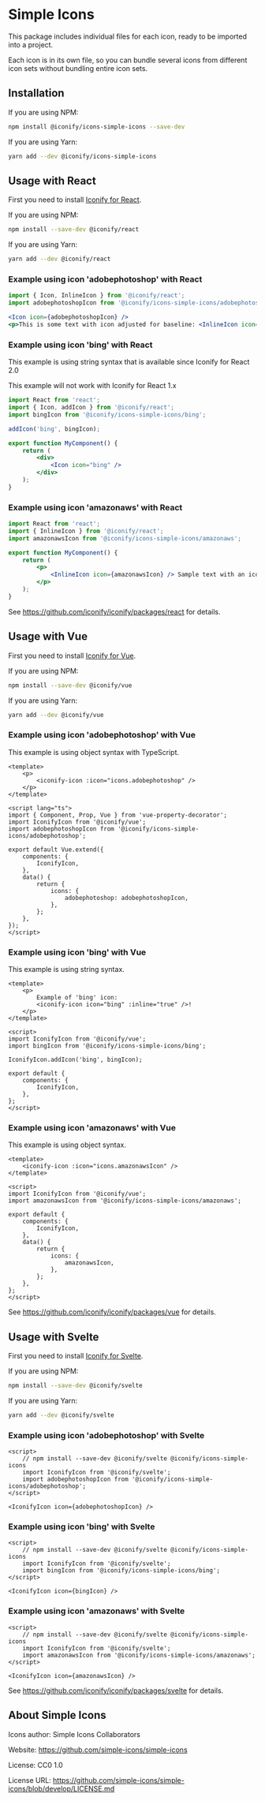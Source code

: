 # Simple Icons

This package includes individual files for each icon, ready to be imported into a project.

Each icon is in its own file, so you can bundle several icons from different icon sets without bundling entire icon sets.

## Installation

If you are using NPM:

```bash
npm install @iconify/icons-simple-icons --save-dev
```

If you are using Yarn:

```bash
yarn add --dev @iconify/icons-simple-icons
```

## Usage with React

First you need to install [Iconify for React](https://github.com/iconify/iconify/packages/react).

If you are using NPM:

```bash
npm install --save-dev @iconify/react
```

If you are using Yarn:

```bash
yarn add --dev @iconify/react
```

### Example using icon 'adobephotoshop' with React

```js
import { Icon, InlineIcon } from '@iconify/react';
import adobephotoshopIcon from '@iconify/icons-simple-icons/adobephotoshop';
```

```jsx
<Icon icon={adobephotoshopIcon} />
<p>This is some text with icon adjusted for baseline: <InlineIcon icon={adobephotoshopIcon} /></p>
```

### Example using icon 'bing' with React

This example is using string syntax that is available since Iconify for React 2.0

This example will not work with Iconify for React 1.x

```jsx
import React from 'react';
import { Icon, addIcon } from '@iconify/react';
import bingIcon from '@iconify/icons-simple-icons/bing';

addIcon('bing', bingIcon);

export function MyComponent() {
	return (
		<div>
			<Icon icon="bing" />
		</div>
	);
}
```

### Example using icon 'amazonaws' with React

```jsx
import React from 'react';
import { InlineIcon } from '@iconify/react';
import amazonawsIcon from '@iconify/icons-simple-icons/amazonaws';

export function MyComponent() {
	return (
		<p>
			<InlineIcon icon={amazonawsIcon} /> Sample text with an icon.
		</p>
	);
}
```

See https://github.com/iconify/iconify/packages/react for details.

## Usage with Vue

First you need to install [Iconify for Vue](https://github.com/iconify/iconify/packages/vue).

If you are using NPM:

```bash
npm install --save-dev @iconify/vue
```

If you are using Yarn:

```bash
yarn add --dev @iconify/vue
```

### Example using icon 'adobephotoshop' with Vue

This example is using object syntax with TypeScript.

```vue
<template>
	<p>
		<iconify-icon :icon="icons.adobephotoshop" />
	</p>
</template>

<script lang="ts">
import { Component, Prop, Vue } from 'vue-property-decorator';
import IconifyIcon from '@iconify/vue';
import adobephotoshopIcon from '@iconify/icons-simple-icons/adobephotoshop';

export default Vue.extend({
	components: {
		IconifyIcon,
	},
	data() {
		return {
			icons: {
				adobephotoshop: adobephotoshopIcon,
			},
		};
	},
});
</script>
```

### Example using icon 'bing' with Vue

This example is using string syntax.

```vue
<template>
	<p>
		Example of 'bing' icon:
		<iconify-icon icon="bing" :inline="true" />!
	</p>
</template>

<script>
import IconifyIcon from '@iconify/vue';
import bingIcon from '@iconify/icons-simple-icons/bing';

IconifyIcon.addIcon('bing', bingIcon);

export default {
	components: {
		IconifyIcon,
	},
};
</script>
```

### Example using icon 'amazonaws' with Vue

This example is using object syntax.

```vue
<template>
	<iconify-icon :icon="icons.amazonawsIcon" />
</template>

<script>
import IconifyIcon from '@iconify/vue';
import amazonawsIcon from '@iconify/icons-simple-icons/amazonaws';

export default {
	components: {
		IconifyIcon,
	},
	data() {
		return {
			icons: {
				amazonawsIcon,
			},
		};
	},
};
</script>
```

See https://github.com/iconify/iconify/packages/vue for details.

## Usage with Svelte

First you need to install [Iconify for Svelte](https://github.com/iconify/iconify/packages/svelte).

If you are using NPM:

```bash
npm install --save-dev @iconify/svelte
```

If you are using Yarn:

```bash
yarn add --dev @iconify/svelte
```

### Example using icon 'adobephotoshop' with Svelte

```svelte
<script>
    // npm install --save-dev @iconify/svelte @iconify/icons-simple-icons
    import IconifyIcon from '@iconify/svelte';
    import adobephotoshopIcon from '@iconify/icons-simple-icons/adobephotoshop';
</script>

<IconifyIcon icon={adobephotoshopIcon} />
```

### Example using icon 'bing' with Svelte

```svelte
<script>
    // npm install --save-dev @iconify/svelte @iconify/icons-simple-icons
    import IconifyIcon from '@iconify/svelte';
    import bingIcon from '@iconify/icons-simple-icons/bing';
</script>

<IconifyIcon icon={bingIcon} />
```

### Example using icon 'amazonaws' with Svelte

```svelte
<script>
    // npm install --save-dev @iconify/svelte @iconify/icons-simple-icons
    import IconifyIcon from '@iconify/svelte';
    import amazonawsIcon from '@iconify/icons-simple-icons/amazonaws';
</script>

<IconifyIcon icon={amazonawsIcon} />
```

See https://github.com/iconify/iconify/packages/svelte for details.

## About Simple Icons

Icons author: Simple Icons Collaborators

Website: https://github.com/simple-icons/simple-icons

License: CC0 1.0

License URL: https://github.com/simple-icons/simple-icons/blob/develop/LICENSE.md

